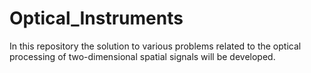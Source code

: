 # Optical_Instruments
In this repository the solution to various problems related to the optical processing of two-dimensional spatial signals will be developed.
